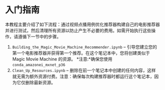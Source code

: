 # 入门指南

本教程主要介绍了如下流程：通过视频点播用例优化推荐器构建自己的电影推荐器并进行测试，然后清理所有资源以防止产生不必要的费用。如需开始执行这些操作，请遵循下一节中的步骤。

1. `Building_the_Magic_Movie_Machine_Recommender.ipynb`  – 引导您建立您的第一个电影推荐器并获得第一个推荐。在这个笔记本中，您将创建类似于 Magic Movie Machine 的资源。
*注意:*确保您使用 `conda_amazonei_mxnet_p36`
2. `Clean_Up_Resources.ipynb` – 删除在前一个笔记本中创建的任何内容，这样就无需为额外资源付费。注意：确保每次构建推荐器时都运行这个笔记本，因为它仅删除最新资源。